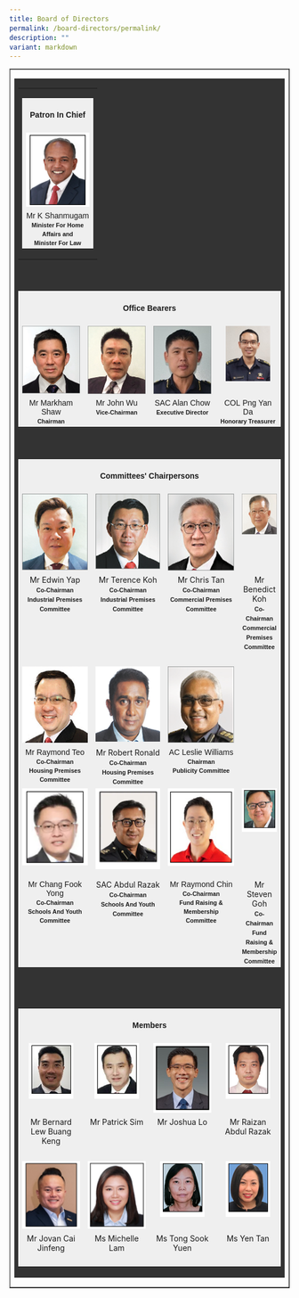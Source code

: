 ```yaml
---
title: Board of Directors
permalink: /board-directors/permalink/
description: ""
variant: markdown
---
```

<table cellpadding="0" cellspacing="0" border="1" style="width: 100%;">
<tbody>
<tr>
<td>
<table bgcolor="#333333" cellpadding="0" cellspacing="5" border="0" style="width: 100%;" class="borders">
<tbody>
<tr>
<td>
<table align="center" cellpadding="0" cellspacing="0" border="0" style="width: 30%;">
<tbody>
<tr>
<td valign="top" align="center">
<center></center><center></center><center></center><table bgcolor="#efefef" cellpadding="0" cellspacing="5" border="0" style="width: 100%;" class="borders">
<tbody>
<tr>
<td bgcolor="#efefef" align="center" colspan="4" style="width: 100%;" class="pageSubSubTitle">
<center><h4><span align="center" style="font-family: verdana, geneva, sans-serif;">Patron In Chief</span></h4></center>
</td>
</tr>
<tr>
<td valign="top" align="center"><img src="/images/Mr_K_Shanmugam_new.png"></td>
</tr>
<tr>
<td valign="top" align="center" class="leftMenu"><span style="font-family: verdana, geneva, sans-serif;" class="contentFontBoldLighter"><center>Mr K Shanmugam<br><span align="center" style="font-size: 8pt; font-family: verdana, geneva, sans-serif;"><strong>Minister For Home Affairs and</strong></span><br><span style="font-size: 8pt; font-family: verdana, geneva, sans-serif;"><strong>Minister For Law</strong></span></center></span></td>
</tr>
</tbody>
</table>
</td>
</tr>
</tbody>
</table>
</td>
</tr>
<tr>
<td><span style="font-family: verdana, geneva, sans-serif;">&nbsp;</span></td>
</tr>
<tr>
<td>
<table bgcolor="#efefef" cellpadding="0" cellspacing="5" border="0" style="width: 100%;" class="borders">
<tbody>
<tr>
<td bgcolor="#efefef" align="center" colspan="4" style="width: 100%;" class="pageSubSubTitle">
<center><h4><span style="font-family: verdana, geneva, sans-serif;">Office Bearers</span></h4></center>
</td>
</tr>
<tr>
<td valign="top" align="center" style="width: 25%;"><img alt="" src="/images/Board%20of%20Directors%20July%202025/Mr_Markham_Shaw.png"></td>
<td valign="top" align="center" style="width: 25%;"><img alt="" src="/images/Board%20of%20Directors%20July%202025/Mr_John_Wu.png"></td>
<td valign="top" align="center" style="width: 25%;"><img alt="" src="/images/Board%20of%20Directors%20July%202025/SAC_Alan_Chow.png"></td>
<td valign="top" align="center" style="width: 25%;"><img width="80" src="/images/Board%20of%20Directors%20July%202025/COL_Png_Yan_Da.png"></td>
</tr>
<tr>
<td valign="top" align="center" style="width: 25%;" class="leftMenu"><span style="font-family: verdana, geneva, sans-serif;" class="contentFontBoldLighter"><center>Mr Markham Shaw<br><span style="font-size: 8pt; font-family: verdana, geneva, sans-serif;"><strong>Chairman</strong></span></center></span></td>
<td valign="top" align="center" style="width: 25%;" class="leftMenu"><span style="font-family: verdana, geneva, sans-serif;"><center>Mr John Wu<br><span style="font-size: 8pt; font-family: verdana, geneva, sans-serif;"><strong>Vice-Chairman</strong></span></center></span></td>
<td valign="top" align="center" style="width: 25%;" class="leftMenu"><span style="font-family: verdana, geneva, sans-serif;" class="contentFontBoldLighter"><center>SAC Alan Chow<br><span style="font-size: 8pt; font-family: verdana, geneva, sans-serif;"><strong>Executive Director</strong></span></center></span></td>
<td valign="top" align="center" style="width: 25%;" class="leftMenu"><span style="font-family: verdana, geneva, sans-serif;" class="contentFontBoldLighter"><center>COL&nbsp;Png Yan Da<br><span style="font-size: 8pt; font-family: verdana, geneva, sans-serif;"><strong>Honorary Treasurer</strong></span></center></span></td>
</tr>
</tbody>
</table>
</td>
</tr>
<tr>
<td><span style="font-family: verdana, geneva, sans-serif;">&nbsp;</span></td>
</tr>
<tr>
<td>
<table bgcolor="#efefef" cellpadding="0" cellspacing="5" border="0" style="width: 100%;" class="borders">
<tbody>
<tr>
<td bgcolor="#efefef" align="center" colspan="4">
<center><h4><span style="font-family: verdana, geneva, sans-serif;">Committees' Chairpersons</span></h4></center>
</td>
</tr>
<tr>
<td valign="top" align="center" style="width: 25%;"><img alt="" src="/images/Board%20of%20Directors%20July%202025/Mr_Edwin_Yap.png"></td>
<td valign="top" align="center" style="width: 25%;"><img alt="" src="/images/Board%20of%20Directors%20July%202025/Mr_Terence_Koh.png"></td>
<td valign="top" align="center" style="width: 25%;"><img alt="" src="/images/Board%20of%20Directors%20July%202025/Mr_Chris_Tan.png"></td>
<td valign="top" align="center" style="width: 25%;"><img alt="" src="/images/Board%20of%20Directors%20July%202025/Mr_Benedict_Koh.png"></td>
</tr>
<tr>
<td valign="top" align="center" style="width: 25%;" class="leftMenu"><center>Mr Edwin Yap<br><span style="font-size: 8pt; font-family: verdana, geneva, sans-serif;"><strong>Co-Chairman</strong></span><br><span style="font-size: 8pt; font-family: verdana, geneva, sans-serif;"><strong>Industrial Premises Committee</strong></span></center></td>
<td valign="top" align="center" style="width: 25%;" class="leftMenu"><center>Mr Terence Koh<br><span style="font-size: 8pt; font-family: verdana, geneva, sans-serif;"><strong>Co-Chairman</strong></span><br><span style="font-size: 8pt; font-family: verdana, geneva, sans-serif;"><strong>Industrial Premises Committee</strong></span></center></td>
<td valign="top" align="center" style="width: 25%;" class="leftMenu"><center>Mr Chris Tan<br><span style="font-size: 8pt; font-family: verdana, geneva, sans-serif;"><strong>Co-Chairman</strong></span><br><span style="font-size: 8pt; font-family: verdana, geneva, sans-serif;"><strong>Commercial Premises Committee</strong></span></center></td>
<td valign="top" align="center" style="width: 25%;" class="leftMenu"><center>Mr Benedict Koh<br><span style="font-size: 8pt; font-family: verdana, geneva, sans-serif;"><strong>Co-Chairman</strong></span><br><span style="font-size: 8pt; font-family: verdana, geneva, sans-serif;"><strong>Commercial Premises Committee</strong></span></center></td>
</tr>
<tr>
<td valign="top" align="center" style="width: 33%;" class="leftMenu"><span style="font-family: verdana, geneva, sans-serif;">&nbsp;</span></td>
<td valign="top" align="center" style="width: 33%;" class="leftMenu"><span style="font-family: verdana, geneva, sans-serif;">&nbsp;</span></td>
<td valign="top" align="center" style="width: 33%;" class="leftMenu"><span style="font-family: verdana, geneva, sans-serif;">&nbsp;</span></td>
</tr>
<tr>
<td valign="top" align="center" style="width: 33%;"><img alt="" src="/images/Board%20of%20Directors%20July%202025/Mr_Raymond_Teo.png"></td>
<td valign="top" align="center" style="width: 33%;"><img alt="" src="/images/Board%20of%20Directors%20July%202025/Mr_Robert_Ronald.png"></td>
<td valign="top" align="center" style="width: 33%;"><img alt="" src="/images/Board%20of%20Directors%20July%202025/AC_Leslie_Williams.png"></td>

</tr>
<tr>
<td valign="top" align="center" style="width: 33%;" class="leftMenu"><span style="font-family: verdana, geneva, sans-serif;" class="contentFontBoldLighter"><center>Mr Raymond Teo<br><span style="font-size: 8pt; font-family: verdana, geneva, sans-serif;"><strong>Co-Chairman</strong></span><br><span style="font-size: 8pt; font-family: verdana, geneva, sans-serif;"><strong>Housing Premises Committee</strong></span></center></span></td>
<td valign="top" align="center" style="width: 33%;" class="leftMenu"><center>Mr Robert Ronald<br><span style="font-size: 8pt; font-family: verdana, geneva, sans-serif;"><strong>Co-Chairman</strong></span><br><span style="font-size: 8pt; font-family: verdana, geneva, sans-serif;"><strong>Housing Premises Committee</strong></span></center></td>
<td valign="top" align="center" style="width: 33%;" class="leftMenu"><span style="font-family: verdana, geneva, sans-serif;" class="contentFontBoldLighter"><center>AC Leslie Williams<br><span style="font-size: 8pt; font-family: verdana, geneva, sans-serif;"><strong>Chairman</strong></span><br><span style="font-size: 8pt; font-family: verdana, geneva, sans-serif;"><strong>Publicity Committee</strong></span></center></span></td>
</tr>
<tr>
</tr>
<tr>
<td valign="top" align="center" style="width: 25%;"><img alt="" src="/images/Mr_Chang_Fook_Yong.png"></td>
<td valign="top" align="center" style="width: 25%;"><img alt="" src="/images/sac%20abdul%20razak.png"></td>
<td valign="top" align="center" style="width: 25%;"><img alt="" src="/images/Mr_Raymond_Chin.png">&nbsp;</td>
<td valign="top" align="center" style="width: 25%;"><img alt="" src="/images/mr%20steven%20goh.png">&nbsp;</td>
</tr>
<tr>
<td valign="top" align="center" style="width: 25%;" class="leftMenu"><span style="font-family: verdana, geneva, sans-serif;"><center>Mr Chang Fook Yong<br><span style="font-size: 8pt; font-family: verdana, geneva, sans-serif;"><strong>Co-Chairman</strong></span><br><span style="font-size: 8pt; font-family: verdana, geneva, sans-serif;"><strong>Schools And Youth Committee</strong></span></center></span></td>
<td valign="top" align="center" style="width: 25%;" class="leftMenu"><center>SAC Abdul Razak<br><span style="font-size: 8pt; font-family: verdana, geneva, sans-serif;"><strong>Co-Chairman</strong></span><br><span style="font-size: 8pt; font-family: verdana, geneva, sans-serif;"><strong>Schools And Youth Committee</strong></span></center></td>
<td valign="top" align="center" style="width: 25%;" class="leftMenu"><span style="font-family: verdana, geneva, sans-serif;" class="contentFontBoldLighter"><center>Mr Raymond Chin<br><span style="font-size: 8pt; font-family: verdana, geneva, sans-serif;"><strong>Co-Chairman</strong></span><br><span style="font-size: 8pt; font-family: verdana, geneva, sans-serif;"><strong>Fund Raising &amp; Membership Committee</strong></span></center></span></td>
<td valign="top" align="center" style="width: 25%;" class="leftMenu"><center>Mr Steven Goh<br><span style="font-size: 8pt; font-family: verdana, geneva, sans-serif;"><strong>Co-Chairman</strong></span><br><span style="font-size: 8pt; font-family: verdana, geneva, sans-serif;"><strong>Fund Raising &amp; Membership Committee</strong></span></center></td>
</tr>
</tbody>
</table>
</td>
</tr>
<tr>
<td><span style="font-family: verdana, geneva, sans-serif;">&nbsp;</span></td>
</tr>
<tr>
<td><br>
<table bgcolor="#efefef" cellpadding="0" cellspacing="5" border="0" style="width: 100%;" class="borders">
<tbody>
<tr>
<td bgcolor="#efefef" align="center" colspan="4">
<center><h4><span style="font-family: verdana, geneva, sans-serif;">Members</span></h4></center>
</td>
</tr>
<tr>
<td valign="top" align="center" style="width: 25%;"><img src="/images/mr%20bernard%20lew.png"></td>
<td valign="top" align="center" style="width: 25%;"><img alt="" src="/images/mr%20patrick%20sim.png"></td>
<td valign="top" align="center" style="width: 25%;"><img src="/images/Mr_Joshua_Lo.png"></td>
<td valign="top" align="center" style="width: 25%;"><img src="/images/mr%20raizan%20abdul%20razak.png"></td>
</tr>
<tr>
<td valign="top" align="center" style="width: 25%;" class="leftMenu"><center>Mr&nbsp;Bernard Lew Buang Keng</center></td>
<td valign="top" align="center" style="width: 25%;" class="leftMenu"><center>Mr&nbsp;Patrick Sim</center></td>
	<td valign="top" align="center" style="width: 25%;" class="leftMenu"><center>Mr Joshua Lo</center></td>
<td valign="top" align="center" style="width: 25%;" class="leftMenu"><center>Mr Raizan Abdul Razak</center></td>
</tr>
<tr>
<td valign="top" align="center" style="width: 25%;" class="leftMenu"><span style="font-family: verdana, geneva, sans-serif;">&nbsp;</span></td>
<td valign="top" align="center" style="width: 25%;" class="leftMenu"><span style="font-family: verdana, geneva, sans-serif;">&nbsp;</span></td>
<td valign="top" align="center" style="width: 25%;" class="leftMenu"><span style="font-family: verdana, geneva, sans-serif;">&nbsp;</span></td>
<td valign="top" align="center" style="width: 25%;" class="leftMenu"><span style="font-family: verdana, geneva, sans-serif;">&nbsp;</span></td>
</tr>
<tr>
<td valign="top" align="center" style="width: 25%;"><img src="/images/Mr_Jovan_Cai.png"></td>
<td valign="top" align="center" style="width: 25%;"><img src="/images/Ms_Michelle_Lam.png"></td>
<td valign="top" align="center" style="width: 25%;"><img src="/images/ms%20tong%20sook%20yuen.png"></td>
<td valign="top" align="center" style="width: 25%;"><img src="/images/ms%20yen%20tan.png"></td>
</tr>
<tr>
<td valign="top" align="center" style="width: 25%;" class="leftMenu"><center>Mr Jovan Cai Jinfeng</center></td>
<td valign="top" align="center" style="width: 25%;" class="leftMenu"><center>Ms Michelle Lam</center></td>
<td valign="top" align="center" style="width: 25%;" class="leftMenu"><center>Ms Tong Sook Yuen</center></td>
	<td valign="top" align="center" style="width: 25%;" class="leftMenu"><center>Ms Yen Tan</center></td>
</tr>
<tr>
<td valign="top" align="center" style="width: 25%;" class="leftMenu"><span style="font-family: verdana, geneva, sans-serif;">&nbsp;</span></td>
<td valign="top" align="center" style="width: 25%;" class="leftMenu"><span style="font-family: verdana, geneva, sans-serif;">&nbsp;</span></td>
<td valign="top" align="center" style="width: 25%;" class="leftMenu"><span style="font-family: verdana, geneva, sans-serif;">&nbsp;</span></td>
<td valign="top" align="center" style="width: 25%;" class="leftMenu"><span style="font-family: verdana, geneva, sans-serif;">&nbsp;</span></td>
</tr>
</tbody>
</table>
</td>
</tr>
</tbody>
</table>
</td>
</tr>
</tbody>
</table>
